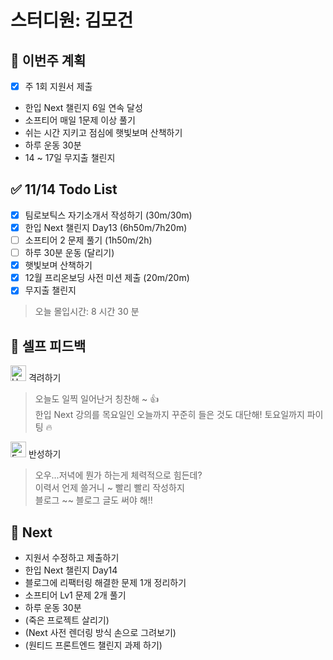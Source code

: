 # 스터디원: 김모건

## 🚀 이번주 계획

- [x] 주 1회 지원서 제출
- 한입 Next 챌린지 6일 연속 달성
- 소프티어 매일 1문제 이상 풀기
- 쉬는 시간 지키고 점심에 햇빛보며 산책하기
- 하루 운동 30분
- 14 ~ 17일 무지출 챌린지

## ✅ 11/14 Todo List

- [x] 팀로보틱스 자기소개서 작성하기 (30m/30m)
- [x] 한입 Next 챌린지 Day13 (6h50m/7h20m)
- [ ] 소프티어 2 문제 풀기 (1h50m/2h)
- [ ] 하루 30분 운동 (달리기)
- [x] 햇빛보며 산책하기
- [x] 12월 프리온보딩 사전 미션 제출 (20m/20m)
- [x] 무지출 챌린지

> 오늘 몰입시간: 8 시간 30 분

## 🎉 셀프 피드백

<img src="https://raw.githubusercontent.com/Tarikul-Islam-Anik/Animated-Fluent-Emojis/master/Emojis/Smilies/Hugging%20Face.png" alt="Hugging Face" width="25" height="25"> 격려하기</img>

> 오늘도 일찍 일어난거 칭찬해 ~ 👍<br>
> 한입 Next 강의를 목요일인 오늘까지 꾸준히 들은 것도 대단해! 토요일까지 파이팅 🔥 <br>

<img src="https://raw.githubusercontent.com/Tarikul-Islam-Anik/Animated-Fluent-Emojis/master/Emojis/Smilies/Face%20with%20Monocle.png" alt="Face with Monocle" width="25" height="25"> 반성하기</img>

> 오우...저녁에 뭔가 하는게 체력적으로 힘든데? <br>
> 이력서 언제 쓸거니 ~ 빨리 빨리 작성하지 <br>
> 블로그 ~~ 블로그 글도 써야 해!! <br>

## 🌱 Next

- 지원서 수정하고 제출하기
- 한입 Next 챌린지 Day14
- 블로그에 리팩터링 해결한 문제 1개 정리하기
- 소프티어 Lv1 문제 2개 풀기
- 하루 운동 30분
- (죽은 프로젝트 살리기)
- (Next 사전 렌더링 방식 손으로 그려보기)
- (원티드 프론트엔드 챌린지 과제 하기)
